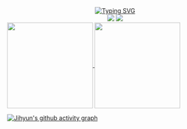 <div align=center> 
  <a href="https://git.io/typing-svg"><img src="https://readme-typing-svg.demolab.com?font=Roboto&size=28&pause=1000&color=A5C0F7&random=false&width=435&lines=Hi%2C+there.+I'm+Jihyun+Lee." alt="Typing SVG"/></a>
</div>


<div align=center> 
  <a href="https://hits.seeyoufarm.com"><img src="https://hits.seeyoufarm.com/api/count/incr/badge.svg?url=https%3A%2F%2Fgithub.com%2FJihyun3478%2Fhit-counter&count_bg=%23D7E8FF&title_bg=%2377A1F7&icon=&icon_color=%23E7E7E7&title=hits&edge_flat=false"/></a>
  <a href="[Tistory](https://jihyun-devstory.tistory.com/)"><img src="https://img.shields.io/badge/Tistory-000000?style=flat&logo=tistory&logoColor=white&align=center&link=https://jihyun-devstory.tistory.com/"/></a>
</div>

<!-- # 🌱 Learning -->
<!-- <img src="https://img.shields.io/badge/Java-007396?style=flat&logo=Java&logoColor=white"/></a> -->
<!-- <img src="https://img.shields.io/badge/Spring-6DB33F?style=flat&logo=Java&logoColor=white"/></a> -->
<!-- <img src="https://img.shields.io/badge/Hibernate-59666C?style=flat&logo=Java&logoColor=white"/></a> -->
<!-- <img src="https://img.shields.io/badge/MySQL-4479A1?style=flat&logo=Java&logoColor=white"/></a> -->
<!-- ![Java](https://img.shields.io/badge/-Java-007396?style=for-the-badge&logo=&logoColor=white) -->
<!-- ![Spring](https://img.shields.io/badge/-Spring-6DB33F?style=for-the-badge&logo=spring&logoColor=white) -->
<!-- ![Hibernate](https://img.shields.io/badge/-Hibernate-59666C?style=for-the-badge&logo=hibernate&logoColor=white) -->
<!-- ![MySQL](https://img.shields.io/badge/-MySQL-4479A1?style=for-the-badge&logo=mysql&logoColor=white) -->
<!-- ![Docker](https://img.shields.io/badge/-Docker-2496ED?style=for-the-badge&logo=docker&logoColor=white) -->
<!-- ![AWS](https://img.shields.io/badge/-AWS-FF9900?style=for-the-badge&logo=AmazonAWS&logoColor=white) -->
<!-- ![Kafka](https://img.shields.io/badge/-Kafka-231F20?style=for-the-badge&logo=apachekafka&logoColor=white) -->
<!-- ![Kubernetes](https://img.shields.io/badge/-Kubernetes-231F20?style=for-the-badge&logo=kubernetes&logoColor=white) -->

<a href="https://github.com/anuraghazra/github-readme-stats">
  <img height=200 align="center" src="https://github-readme-stats.vercel.app/api?username=Jihyun3478&color=77A1F7&bg_color=090D17FF"/>
</a>
<a href="https://github.com/anuraghazra/convoychat">
  <img height=200 align="center" src="https://github-readme-stats.vercel.app/api/top-langs?username=Jihyun3478&layout=compact&langs_count=8&card_width=320&color=77A1F7&bg_color=090D17FF"/>
</a>

[![Jihyun's github activity graph](https://github-readme-activity-graph.vercel.app/graph?username=Jihyun3478&bg_color=090D17FF&color=77A1F7&line=77A1F7&custom_title=Jihyun's%20Contribution%20Graph_hide_border=true_color=6E80F7FF)](https://github.com/ashutosh00710/github-readme-activity-graph)
